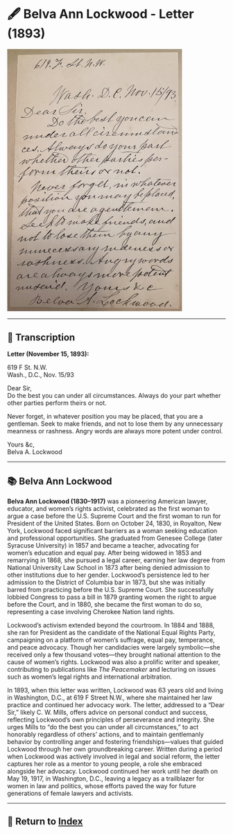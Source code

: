 # 🖋️ Belva Ann Lockwood - Letter (1893)

<a href="../assets/Belva_Ann_Lockwood_Letter.jpg" target="_blank">
  <img src="../assets/Belva_Ann_Lockwood_Letter.jpg" alt="Belva Ann Lockwood Letter" style="max-width: 80%; height: auto;"/>
</a>

---

## 📜 Transcription

**Letter (November 15, 1893):**  

619 F St. N.W.  
Wash., D.C., Nov. 15/93  

Dear Sir,  
Do the best you can under all circumstances. Always do your part whether other parties perform theirs or not.  

Never forget, in whatever position you may be placed, that you are a gentleman. Seek to make friends, and not to lose them by any unnecessary meanness or rashness. Angry words are always more potent under control.  

Yours &c,  
Belva A. Lockwood  

---

## 📚 Belva Ann Lockwood

**Belva Ann Lockwood (1830–1917)** was a pioneering American lawyer, educator, and women’s rights activist, celebrated as the first woman to argue a case before the U.S. Supreme Court and the first woman to run for President of the United States. Born on October 24, 1830, in Royalton, New York, Lockwood faced significant barriers as a woman seeking education and professional opportunities. She graduated from Genesee College (later Syracuse University) in 1857 and became a teacher, advocating for women’s education and equal pay. After being widowed in 1853 and remarrying in 1868, she pursued a legal career, earning her law degree from National University Law School in 1873 after being denied admission to other institutions due to her gender. Lockwood’s persistence led to her admission to the District of Columbia bar in 1873, but she was initially barred from practicing before the U.S. Supreme Court. She successfully lobbied Congress to pass a bill in 1879 granting women the right to argue before the Court, and in 1880, she became the first woman to do so, representing a case involving Cherokee Nation land rights.

Lockwood’s activism extended beyond the courtroom. In 1884 and 1888, she ran for President as the candidate of the National Equal Rights Party, campaigning on a platform of women’s suffrage, equal pay, temperance, and peace advocacy. Though her candidacies were largely symbolic—she received only a few thousand votes—they brought national attention to the cause of women’s rights. Lockwood was also a prolific writer and speaker, contributing to publications like *The Peacemaker* and lecturing on issues such as women’s legal rights and international arbitration.

In 1893, when this letter was written, Lockwood was 63 years old and living in Washington, D.C., at 619 F Street N.W., where she maintained her law practice and continued her advocacy work. The letter, addressed to a “Dear Sir,” likely C. W. Mills, offers advice on personal conduct and success, reflecting Lockwood’s own principles of perseverance and integrity. She urges Mills to “do the best you can under all circumstances,” to act honorably regardless of others’ actions, and to maintain gentlemanly behavior by controlling anger and fostering friendships—values that guided Lockwood through her own groundbreaking career. Written during a period when Lockwood was actively involved in legal and social reform, the letter captures her role as a mentor to young people, a role she embraced alongside her advocacy. Lockwood continued her work until her death on May 19, 1917, in Washington, D.C., leaving a legacy as a trailblazer for women in law and politics, whose efforts paved the way for future generations of female lawyers and activists.

---

## 🔗 Return to [Index](index.md)